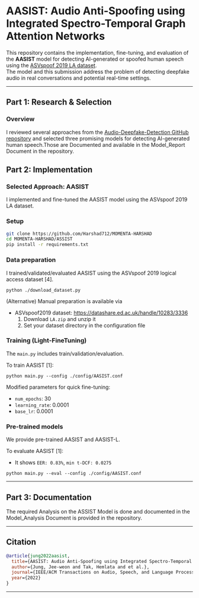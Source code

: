 #  AASIST: Audio Anti-Spoofing using Integrated Spectro-Temporal Graph Attention Networks

This repository contains the implementation, fine-tuning, and evaluation of the **AASIST** model for detecting AI-generated or spoofed human speech using the [ASVspoof 2019 LA dataset](https://datashare.ed.ac.uk/handle/10283/3336).  
The model and this submission address the problem of detecting deepfake audio in real conversations and potential real-time settings.

---

##  Part 1: Research & Selection

###  Overview
I reviewed several approaches from the [Audio-Deepfake-Detection GitHub repository](https://github.com/media-sec-lab/Audio-Deepfake-Detection) and selected three promising models for detecting AI-generated human speech.Those are Documented and available in the Model_Report Document in the repository.



##  Part 2: Implementation

###  Selected Approach: **AASIST**

I implemented and fine-tuned the AASIST model using the ASVspoof 2019 LA dataset.

###  Setup

```bash
git clone https://github.com/Harshad712/MOMENTA-HARSHAD
cd MOMENTA-HARSHAD/ASSIST
pip install -r requirements.txt
```

### Data preparation
I trained/validated/evaluated AASIST using the ASVspoof 2019 logical access dataset [4].
```
python ./download_dataset.py
```
(Alternative) Manual preparation is available via 
- ASVspoof2019 dataset: https://datashare.ed.ac.uk/handle/10283/3336
  1. Download `LA.zip` and unzip it
  2. Set your dataset directory in the configuration file

### Training (Light-FineTuning)
The `main.py` includes train/validation/evaluation.

To train AASIST [1]:
```
python main.py --config ./config/AASIST.conf
```
Modified parameters for quick fine-tuning:
- `num_epochs`: 30
- `learning_rate`: 0.0001
- `base_lr`: 0.0001

### Pre-trained models
We provide pre-trained AASIST and AASIST-L.

To evaluate AASIST [1]:
- It shows `EER: 0.83%`, `min t-DCF: 0.0275`
```
python main.py --eval --config ./config/AASIST.conf
```

---

## Part 3: Documentation 
The required Analysis on the ASSIST Model is done and documented in the Model_Analysis Document is provided in the repository.

---

##  Citation

```bibtex
@article{jung2022aasist,
  title={AASIST: Audio Anti-Spoofing using Integrated Spectro-Temporal Graph Attention Networks},
  author={Jung, Jee-weon and Tak, Hemlata and et al.},
  journal={IEEE/ACM Transactions on Audio, Speech, and Language Processing},
  year={2022}
}
```

---
